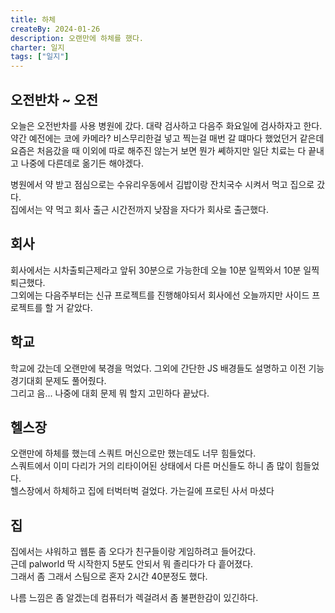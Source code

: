 ```yaml
---
title: 하체
createBy: 2024-01-26
description: 오랜만에 하체를 했다.
charter: 일지
tags: ["일지"]
---
```


## 오전반차 ~ 오전

오늘은 오전반차를 사용 병원에 갔다. 대략 검사하고 다음주 화요일에 검사하자고 한다.  
약간 예전에는 코에 카메라? 비스무리한걸 넣고 찍는걸 매번 갈 떄마다 했었던거 같은데  
요즘은 처음갔을 때 이외에 따로 해주진 않는거 보면 뭔가 쎼하지만 일단 치료는 다 끝내고 나중에 다른데로 옮기든 해야겠다.

병원에서 약 받고 점심으로는 수유리우동에서 김밥이랑 잔치국수 시켜서 먹고 집으로 갔다.  
집에서는 약 먹고 회사 출근 시간전까지 낮잠을 자다가 회사로 출근했다.

## 회사

회사에서는 시차출퇴근제라고 앞뒤 30분으로 가능한데 오늘 10분 일찍와서 10분 일찍 퇴근했다.  
그외에는 다음주부터는 신규 프로젝트를 진행해야되서 회사에선 오늘까지만 사이드 프로젝트를 할 거 같았다.

## 학교

학교에 갔는데 오랜만에 북경을 먹었다. 그외에 간단한 JS 배경들도 설명하고 이전 기능경기대회 문제도 풀어줬다.  
그리고 음... 나중에 대회 문제 뭐 할지 고민하다 끝났다.

## 헬스장

오랜만에 하체를 했는데 스쿼트 머신으로만 했는데도 너무 힘들었다.  
스쿼트에서 이미 다리가 거의 리타이어된 상태에서 다른 머신들도 하니 좀 많이 힘들었다.  
헬스장에서 하체하고 집에 터벅터벅 걸었다. 가는길에 프로틴 사서 마셨다

## 집

집에서는 샤워하고 웹툰 좀 오다가 친구들이랑 게임하려고 들어갔다.  
근데 palworld 딱 시작한지 5분도 안되서 뭐 졸리다가 다 흩어졌다.  
그래서 좀 그래서 스팀으로 혼자 2시간 40분정도 했다.

나름 느낌은 좀 알겠는데 컴퓨터가 렉걸려서 좀 불편한감이 있긴하다.
